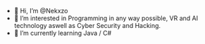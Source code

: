 - 👋 Hi, I’m @Nekxzo
- 👀 I’m interested in Programming in any way possible, VR and AI technology aswell as Cyber Security and Hacking.
- 🌱 I’m currently learning Java / C#
